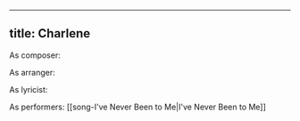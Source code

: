 
---
title: Charlene
---
As composer: 

As arranger: 

As lyricist: 

As performers: [[song-I've Never Been to Me|I've Never Been to Me]]
